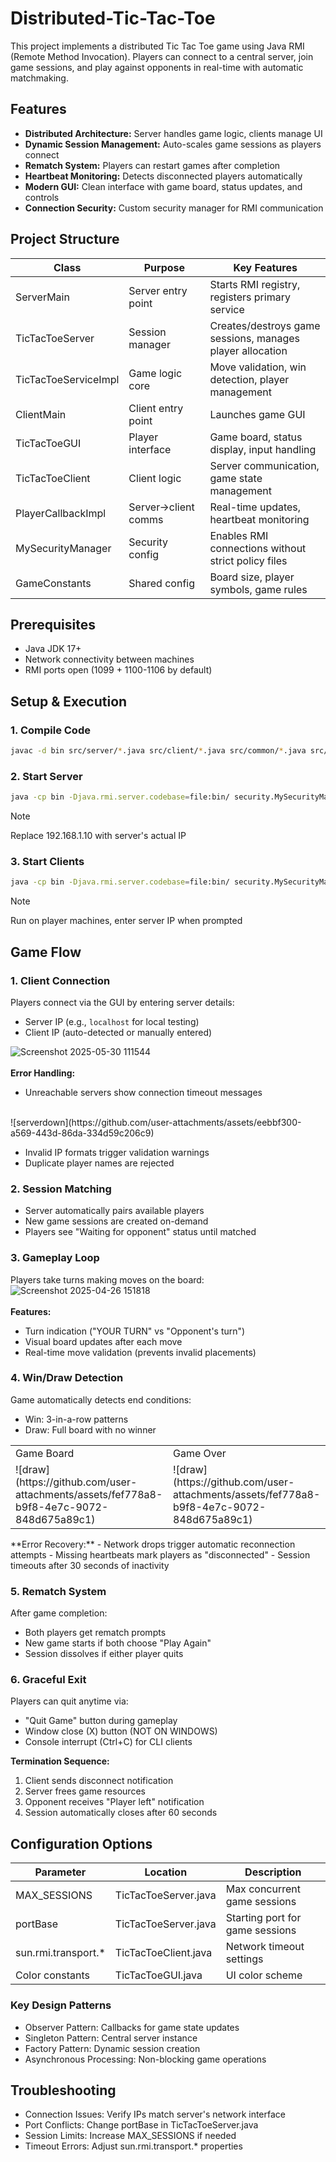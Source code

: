 # Distributed-Tic-Tac-Toe

This project implements a distributed Tic Tac Toe game using Java RMI (Remote Method Invocation). Players can connect to a central server, join game sessions, and play against opponents in real-time with automatic matchmaking.

## Features

- **Distributed Architecture:** Server handles game logic, clients manage UI
- **Dynamic Session Management:** Auto-scales game sessions as players connect
- **Rematch System:** Players can restart games after completion
- **Heartbeat Monitoring:** Detects disconnected players automatically
- **Modern GUI:** Clean interface with game board, status updates, and controls
- **Connection Security:** Custom security manager for RMI communication

## Project Structure

| Class                | Purpose                          | Key Features                                  |
|----------------------|----------------------------------|-----------------------------------------------|
| ServerMain           | Server entry point               | Starts RMI registry, registers primary service |
| TicTacToeServer      | Session manager                  | Creates/destroys game sessions, manages player allocation |
| TicTacToeServiceImpl | Game logic core                  | Move validation, win detection, player management |
| ClientMain           | Client entry point               | Launches game GUI                             |
| TicTacToeGUI         | Player interface                 | Game board, status display, input handling    |
| TicTacToeClient      | Client logic                     | Server communication, game state management   |
| PlayerCallbackImpl   | Server→client comms              | Real-time updates, heartbeat monitoring      |
| MySecurityManager    | Security config                  | Enables RMI connections without strict policy files |
| GameConstants        | Shared config                    | Board size, player symbols, game rules       |

## Prerequisites

- Java JDK 17+
- Network connectivity between machines
- RMI ports open (1099 + 1100-1106 by default)

## Setup & Execution

### 1. Compile Code
```bash
javac -d bin src/server/*.java src/client/*.java src/common/*.java src/security/*.java
```
### 2. Start Server
```bash
java -cp bin -Djava.rmi.server.codebase=file:bin/ security.MySecurityManager server.ServerMain 192.168.1.10
```
> [!NOTE]  
>Replace 192.168.1.10 with server's actual IP

### 3. Start Clients
```bash
java -cp bin -Djava.rmi.server.codebase=file:bin/ security.MySecurityManager client.ClientMain
```
> [!NOTE]  
>Run on player machines, enter server IP when prompted

## Game Flow

### 1. Client Connection
Players connect via the GUI by entering server details:
- Server IP (e.g., `localhost` for local testing)
- Client IP (auto-detected or manually entered)

![Screenshot 2025-05-30 111544](https://github.com/user-attachments/assets/891e3701-ef60-4f2b-b09a-42c3ba988c4f)
<br>
<br>
**Error Handling:**
- Unreachable servers show connection timeout messages
<br>
  ![serverdown](https://github.com/user-attachments/assets/eebbf300-a569-443d-86da-334d59c206c9)
<br>

- Invalid IP formats trigger validation warnings
- Duplicate player names are rejected

### 2. Session Matching
- Server automatically pairs available players
- New game sessions are created on-demand
- Players see "Waiting for opponent" status until matched

### 3. Gameplay Loop
Players take turns making moves on the board:
![Screenshot 2025-04-26 151818](https://github.com/user-attachments/assets/63e97e7a-7ac8-40d2-9b9f-e52a53f6d56d)
<br>
<br>
**Features:**
- Turn indication ("YOUR TURN" vs "Opponent's turn")
- Visual board updates after each move
- Real-time move validation (prevents invalid placements)

### 4. Win/Draw Detection
Game automatically detects end conditions:
- Win: 3-in-a-row patterns
- Draw: Full board with no winner
<table>
  <tr>
    <td>Game Board</td>
     <td>Game Over</td>
  </tr>
  <tr>
    <td>![draw](https://github.com/user-attachments/assets/fef778a8-b9f8-4e7c-9072-848d675a89c1)</td>
    <td>![draw](https://github.com/user-attachments/assets/fef778a8-b9f8-4e7c-9072-848d675a89c1)</td>
  </tr>
 </table>
**Error Recovery:**
- Network drops trigger automatic reconnection attempts
- Missing heartbeats mark players as "disconnected"
- Session timeouts after 30 seconds of inactivity

### 5. Rematch System
After game completion:
- Both players get rematch prompts
- New game starts if both choose "Play Again"
- Session dissolves if either player quits

### 6. Graceful Exit
Players can quit anytime via:
- "Quit Game" button during gameplay
- Window close (X) button (NOT ON WINDOWS)
- Console interrupt (Ctrl+C) for CLI clients

**Termination Sequence:**
1. Client sends disconnect notification
2. Server frees game resources
3. Opponent receives "Player left" notification
4. Session automatically closes after 60 seconds

## Configuration Options
| Parameter        	 | Location              | Description                          |
|--------------------|-----------------------|--------------------------------------|
| MAX_SESSIONS       |	TicTacToeServer.java |	Max concurrent game sessions        |
| portBase           |	TicTacToeServer.java |	Starting port for game sessions     |
| sun.rmi.transport.*|	TicTacToeClient.java |	Network timeout settings            |
| Color constants    |	TicTacToeGUI.java    |	UI color scheme                     |

### Key Design Patterns
- Observer Pattern: Callbacks for game state updates
- Singleton Pattern: Central server instance
- Factory Pattern: Dynamic session creation
- Asynchronous Processing: Non-blocking game operations

## Troubleshooting
- Connection Issues: Verify IPs match server's network interface
- Port Conflicts: Change portBase in TicTacToeServer.java
- Session Limits: Increase MAX_SESSIONS if needed
- Timeout Errors: Adjust sun.rmi.transport.* properties

